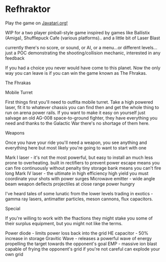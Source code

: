 # Refhraktor

Play the game on [Javatari.org!](https://javatari.org/?ROM=https://github.com/DChristianson/refhraktor/releases/download/20220722/refhraktor_NTSC_20220722.bin)

WIP for a two player pinball-style game inspired by games like Ballistix (Amiga), Shufflepuck Cafe (various platforms).. and a little bit of Laser Blast

currently there's no score, or sound, or AI, or a menu...or different levels... just a POC demonstrating the shooting/collision mechanic, interested in any feedback


If you had a choice you never would have come to this planet.
Now the only way you can leave is if you can win the game known as The Fhrakas.

The Fhrakas

Mobile Turret

First things first you'll need to outfita mobile turret. Take a high powered laser,
fit it to whatever chassis you can find then and get the whole thing to run on arena power rails.
If you want to make it easy on yourself just salvage an old AG-008 space-to-ground fighter, they 
have everything you need and thanks to the Galactic War there's no shortage of them here.


Weapons

Once you have your ride you'll need a weapon, you see anything and everything here but most likely you're
going to want to start with one


Mark I laser         - it's not the most powerful, but easy to install an much less prone to overheating. 
                       built in rectifiers to prevent power escape means you can fire continuously without penalty
                       tiny storage bank means you can't fire long
Mark IV laser        - the ultimate in high efficiency high yield 
                       you must coordinate your shots with power surges
Microwave emitter    - wide angle beam weapon deflects projectiles at close range
                       power hungry 
             
I've heard tales of some lunatic from the lower levels trading in exotics - gamma ray lasers, antimatter particles,
meson cannons, flux capacitors.

Special

If you're willing to work with the fhactions they might stake you some of their surplus equipment,
but you might not like the terms.

Power diode    - limits power loss back into the grid
HE capacitor   - 50% increase in storage
Gravitic Wave  - releases a powerful wave of energy propelling the target towards the opponent's goal
EMP            - massive ion blast capable of frying the opponent's grid
                 if you're not careful can explode your own grid


